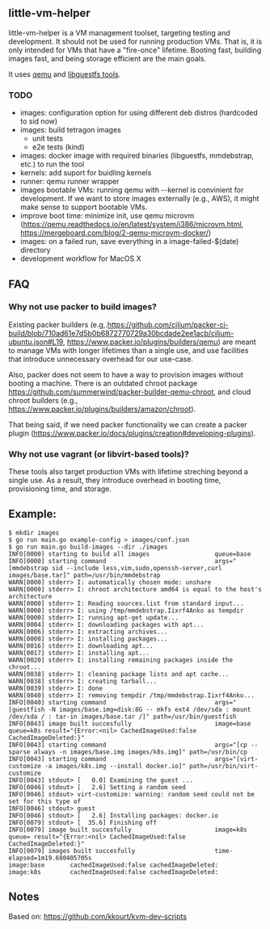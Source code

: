##  little-vm-helper

little-vm-helper is a VM management toolset, targeting testing and development. It should
not be used for running production VMs. That is, it is only intended for VMs
that have a "fire-once" lifetime. Booting fast, building images fast, and being
storage efficient are the main goals.

It uses [qemu](https://www.qemu.org/) and [libguestfs tools](https://libguestfs.org/).

### TODO
 * images: configuration option for using different deb distros (hardcoded to sid now)
 * images: build tetragon images
     * unit tests
     * e2e tests (kind)
 * images: docker image with required binaries (libguestfs, mmdebstrap, etc.) to run the tool
 * kernels: add suport for buidling kernels
 * runner: qemu runner wrapper
 * images bootable VMs: running qemu with --kernel is convinient for
   development. If we want to store images externally (e.g., AWS), it might
   make sense to support bootable VMs.
 * improve boot time: minimize init, use qemu microvm
   (https://qemu.readthedocs.io/en/latest/system/i386/microvm.html,
   https://mergeboard.com/blog/2-qemu-microvm-docker/)
 * images: on a failed run, save everything in a image-failed-$(date) directory
 * development workflow for MacOS X

## FAQ

### Why not use packer to build images?

Existing packer builders
(e.g,.https://github.com/cilium/packer-ci-build/blob/710ad61e7d5b0b6872770729a30bcdade2ee1acb/cilium-ubuntu.json#L19,
https://www.packer.io/plugins/builders/qemu) are meant to manage VMs with
longer lifetimes than a single use, and use facilities that introduce unnecessary overhead for our use-case.

Also, packer does not seem to have a way to provision images without booting a
machine. There is an outdated chroot package
https://github.com/summerwind/packer-builder-qemu-chroot, and cloud chroot builders
(e.g., https://www.packer.io/plugins/builders/amazon/chroot).

That being said, if we need packer functionality we can create a packer plugin
(https://www.packer.io/docs/plugins/creation#developing-plugins).

### Why not use vagrant (or libvirt-based tools)?

These tools also target production VMs with lifetime streching beyond a single
use. As a result, they introduce overhead in booting time, provisioning time,
and storage.

## Example:


```
$ mkdir images
$ go run main.go example-config > images/conf.json
$ go run main.go build-images --dir ./images
INFO[0000] starting to build all images                  queue=base
INFO[0000] starting command                              args="[mmdebstrap sid --include less,vim,sudo,openssh-server,curl images/base.tar]" path=/usr/bin/mmdebstrap
WARN[0000] stderr> I: automatically chosen mode: unshare
WARN[0000] stderr> I: chroot architecture amd64 is equal to the host's architecture
WARN[0000] stderr> I: Reading sources.list from standard input...
WARN[0000] stderr> I: using /tmp/mmdebstrap.Iixrf4Anko as tempdir
WARN[0000] stderr> I: running apt-get update...
WARN[0004] stderr> I: downloading packages with apt...
WARN[0006] stderr> I: extracting archives...
WARN[0008] stderr> I: installing packages...
WARN[0016] stderr> I: downloading apt...
WARN[0017] stderr> I: installing apt...
WARN[0020] stderr> I: installing remaining packages inside the chroot...
WARN[0038] stderr> I: cleaning package lists and apt cache...
WARN[0038] stderr> I: creating tarball...
WARN[0039] stderr> I: done
WARN[0040] stderr> I: removing tempdir /tmp/mmdebstrap.Iixrf4Anko...
INFO[0040] starting command                              args="[guestfish -N images/base.img=disk:8G -- mkfs ext4 /dev/sda : mount /dev/sda / : tar-in images/base.tar /]" path=/usr/bin/guestfish
INFO[0043] image built succesfully                       image=base queue=k8s result="{Error:<nil> CachedImageUsed:false CachedImageDeleted:}"
INFO[0043] starting command                              args="[cp --sparse always -n images/base.img images/k8s.img]" path=/usr/bin/cp
INFO[0043] starting command                              args="[virt-customize -a images/k8s.img --install docker.io]" path=/usr/bin/virt-customize
INFO[0043] stdout> [   0.0] Examining the guest ...
INFO[0046] stdout> [   2.6] Setting a random seed
INFO[0046] stdout> virt-customize: warning: random seed could not be set for this type of
INFO[0046] stdout> guest
INFO[0046] stdout> [   2.6] Installing packages: docker.io
INFO[0079] stdout> [  35.6] Finishing off
INFO[0079] image built succesfully                       image=k8s queue= result="{Error:<nil> CachedImageUsed:false CachedImageDeleted:}"
INFO[0079] images built succesfully                      time-elapsed=1m19.680405705s
image:base       cachedImageUsed:false cachedImageDeleted:
image:k8s        cachedImageUsed:false cachedImageDeleted:
```

## Notes

Based on: https://github.com/kkourt/kvm-dev-scripts
